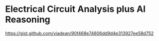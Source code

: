# Electrical Circuit Analysis plus AI Reasoning
https://gist.github.com/viadean/90f468e74806dd9d4e313927ee58d752
